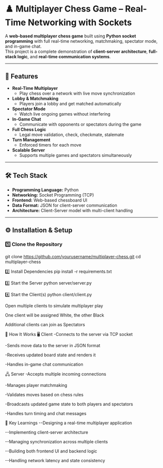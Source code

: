 # ♟️ Multiplayer Chess Game – Real-Time Networking with Sockets

A **web-based multiplayer chess game** built using **Python socket programming** with full real-time networking, matchmaking, spectator mode, and in-game chat.  
This project is a complete demonstration of **client-server architecture**, **full-stack logic**, and **real-time communication systems**.

---

## 🚀 Features

- **Real-Time Multiplayer**
  - Play chess over a network with live move synchronization
- **Lobby & Matchmaking**
  - Players join a lobby and get matched automatically
- **Spectator Mode**
  - Watch live ongoing games without interfering
- **In-Game Chat**
  - Communicate with opponents or spectators during the game
- **Full Chess Logic**
  - Legal move validation, check, checkmate, stalemate
- **Turn Management**
  - Enforced timers for each move
- **Scalable Server**
  - Supports multiple games and spectators simultaneously

---

## 🛠 Tech Stack

- **Programming Language:** Python
- **Networking:** Socket Programming (TCP)
- **Frontend:** Web-based chessboard UI
- **Data Format:** JSON for client-server communication
- **Architecture:** Client-Server model with multi-client handling

---

## ⚙️ Installation & Setup

### 1️⃣ Clone the Repository

git clone https://github.com/yourusername/multiplayer-chess.git
cd multiplayer-chess

2️⃣ Install Dependencies
pip install -r requirements.txt

3️⃣ Start the Server
python server/server.py

4️⃣ Start the Client(s)
python client/client.py

Open multiple clients to simulate multiplayer play

One client will be assigned White, the other Black

Additional clients can join as Spectators

🔄 How It Works
🖥 Client
-Connects to the server via TCP socket

-Sends move data to the server in JSON format

-Receives updated board state and renders it

-Handles in-game chat communication

🖧 Server
-Accepts multiple incoming connections

-Manages player matchmaking

-Validates moves based on chess rules

-Broadcasts updated game state to both players and spectators

-Handles turn timing and chat messages

🧠 Key Learnings
--Designing a real-time multiplayer application

--Implementing client-server architecture

--Managing synchronization across multiple clients

--Building both frontend UI and backend logic

--Handling network latency and state consistency


